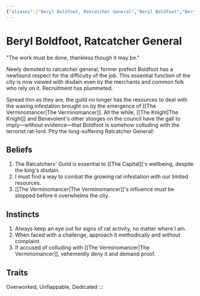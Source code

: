 ```yaml
---
{"aliases":["Beryl Boldfoot, Ratcatcher General","Beryl Boldfoot","Beryl Boldfoot","Ratcatcher General"],"date-created":"2024-09-16T14:35","date-modified":"2024-09-17T12:45","dg-publish":true,"location":"[[blooms/perennial/moonrise/The Capital\|The Capital]]","tags":["moonrise","moonrise/person"],"title":"Beryl Boldfoot, Ratcatcher General","dg-path":"moonrise/Beryl Boldfoot.md","permalink":"/moonrise/beryl-boldfoot/","dgPassFrontmatter":true}
---
```



# Beryl Boldfoot, Ratcatcher General

"The work must be done, thankless though it may be."

Newly demoted to ratcatcher general, former prefect Boldfoot has a newfound respect for the difficulty of the job. This essential function of the city is now viewed with disdain even by the merchants and common folk who rely on it. Recruitment has plummeted.

Spread thin as they are, the guild no longer has the resources to deal with the waxing infestation brought on by the emergence of [[The Verminomancer\|The Verminomancer]]. All the while, [[The Knight\|The Knight]] and Benevolent's other stooges on the council have the gall to imply—without evidence—that Boldfoot is somehow colluding with the terrorist rat-lord. Pity the long-suffering Ratcatcher General!

## Beliefs

1. The Ratcatchers' Guild is essential to [[The Capital]]'s wellbeing, despite the king's disdain.
2. I must find a way to combat the growing rat infestation with our limited resources.
3. [[The Verminomancer\|The Verminomancer]]'s influence must be stopped before it overwhelms the city.

## Instincts

1. Always keep an eye out for signs of rat activity, no matter where I am.
2. When faced with a challenge, approach it methodically and without complaint.
3. If accused of colluding with [[The Verminomancer\|The Verminomancer]], vehemently deny it and demand proof.

## Traits

Overworked, Unflappable, Dedicated
:::
